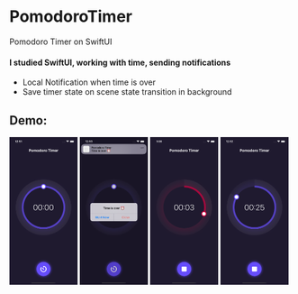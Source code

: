 # PomodoroTimer
Pomodoro Timer on SwiftUI

#### I studied SwiftUI, working with time, sending notifications


- Local Notification when time is over
- Save timer state on scene state transition in background


## Demo:

<img src="https://github.com/AlexxalexS/PomodoroTimer/blob/main/assetsGithub/timer00.png" width="24%"> <img src="https://github.com/AlexxalexS/PomodoroTimer/blob/main/assetsGithub/alert_notify.png" width="24%"> <img src="https://github.com/AlexxalexS/PomodoroTimer/blob/main/assetsGithub/time03.png" width="24%"> <img src="https://github.com/AlexxalexS/PomodoroTimer/blob/main/assetsGithub/timer25.png" width="24%">
